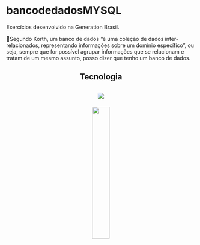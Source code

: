 # bancodedadosMYSQL
Exercícios desenvolvido na Generation Brasil.


🚧Segundo Korth, um banco de dados “é uma coleção de dados inter-relacionados,
representando informações sobre um domínio específico”, ou seja, sempre que for
possível agrupar informações que se relacionam e tratam de um mesmo assunto,
posso dizer que tenho um banco de dados.

  <h2  align="center"> Tecnologia <h2>


  <p align="center">
 <img  src="https://img.shields.io/badge/MySQL-00000F?style=for-the-badge&logo=mysql&logoColor=white" >
 </p>

 
  <p align="center">
<img src="https://media.giphy.com/media/LwFeDOu5VITgab0aDK/giphy.gif" style="width: 30%;">
</p>

